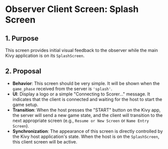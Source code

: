 # Observer Client Screen: Splash Screen

## 1. Purpose

This screen provides initial visual feedback to the observer while the main Kivy application is on its `SplashScreen`.

## 2. Proposal

- **Behavior**: This screen should be very simple. It will be shown when the `game_phase` received from the server is `'splash'`.
- **UI**: Display a logo or a simple "Connecting to Scorer..." message. It indicates that the client is connected and waiting for the host to start the game setup.
- **Transition**: When the host presses the "START" button on the Kivy app, the server will send a new game state, and the client will transition to the next appropriate screen (e.g., `Resume or New Screen` or `Name Entry Screen`).
- **Synchronization**: The appearance of this screen is directly controlled by the Kivy host application's state. When the host is on the `SplashScreen`, this client screen will be active.

